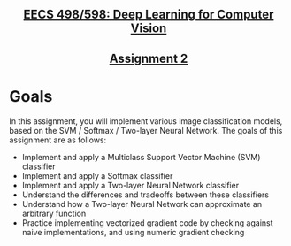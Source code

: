 <div>
  <h2 align="center"><a href="https://web.eecs.umich.edu/~justincj/teaching/eecs498/WI2022/">EECS 498/598: Deep Learning for Computer Vision</a></h2>
  <h2 align="center"><a href="https://web.eecs.umich.edu/~justincj/teaching/eecs498/WI2022/assignment2.html">Assignment 2</a></h3>
</div>

# Goals

In this assignment, you will implement various image classification models, based on the SVM / Softmax / Two-layer Neural Network. The goals of this assignment are as follows:

- Implement and apply a Multiclass Support Vector Machine (SVM) classifier
- Implement and apply a Softmax classifier
- Implement and apply a Two-layer Neural Network classifier
- Understand the differences and tradeoffs between these classifiers
- Understand how a Two-layer Neural Network can approximate an arbitrary function
- Practice implementing vectorized gradient code by checking against naive implementations, and using numeric gradient checking